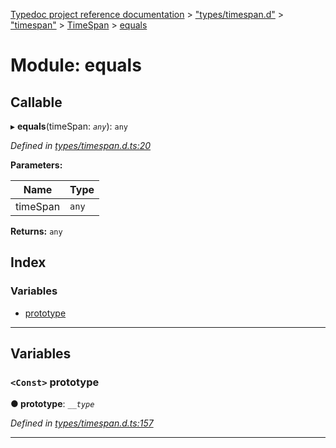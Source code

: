 [Typedoc project reference documentation](../README.md) > ["types/timespan.d"](../modules/_types_timespan_d_.md) > ["timespan"](../modules/_types_timespan_d_._timespan_.md) > [TimeSpan](../classes/_types_timespan_d_._timespan_.timespan.md) > [equals](../modules/_types_timespan_d_._timespan_.timespan.equals.md)

# Module: equals

## Callable
▸ **equals**(timeSpan: *`any`*): `any`

*Defined in [types/timespan.d.ts:20](https://github.com/DocuWare/REST-Sample-TS/blob/0222c3e/src/types/timespan.d.ts#L20)*

**Parameters:**

| Name | Type |
| ------ | ------ |
| timeSpan | `any` |

**Returns:** `any`

## Index

### Variables

* [prototype](_types_timespan_d_._timespan_.timespan.equals.md#prototype)

---

## Variables

<a id="prototype"></a>

### `<Const>` prototype

**● prototype**: *`__type`*

*Defined in [types/timespan.d.ts:157](https://github.com/DocuWare/REST-Sample-TS/blob/0222c3e/src/types/timespan.d.ts#L157)*

___

